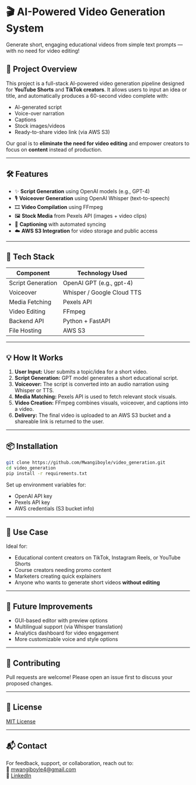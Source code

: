 # 🎬 AI-Powered Video Generation System

Generate short, engaging educational videos from simple text prompts — with no need for video editing!

## 🚀 Project Overview

This project is a full-stack AI-powered video generation pipeline designed for **YouTube Shorts** and **TikTok creators**. It allows users to input an idea or title, and automatically produces a 60-second video complete with:
- AI-generated script
- Voice-over narration
- Captions
- Stock images/videos
- Ready-to-share video link (via AWS S3)

Our goal is to **eliminate the need for video editing** and empower creators to focus on **content** instead of production.

---

## 🛠️ Features

- ✨ **Script Generation** using OpenAI models (e.g., GPT-4)
- 🎙️ **Voiceover Generation** using OpenAI Whisper (text-to-speech)
- 🎞️ **Video Compilation** using FFmpeg
- 🖼️ **Stock Media** from Pexels API (images + video clips)
- 🧠 **Captioning** with automated syncing
- ☁️ **AWS S3 Integration** for video storage and public access

---

## 🧩 Tech Stack

| Component              | Technology Used                 |
|------------------------|----------------------------------|
| Script Generation      | OpenAI GPT (e.g., gpt-4)         |
| Voiceover              | Whisper / Google Cloud TTS       |
| Media Fetching         | Pexels API                       |
| Video Editing          | FFmpeg                           |
| Backend API            | Python + FastAPI                 |
| File Hosting           | AWS S3                           |

---

## 💡 How It Works

1. **User Input:** User submits a topic/idea for a short video.
2. **Script Generation:** GPT model generates a short educational script.
3. **Voiceover:** The script is converted into an audio narration using Whisper or TTS.
4. **Media Matching:** Pexels API is used to fetch relevant stock visuals.
5. **Video Creation:** FFmpeg combines visuals, voiceover, and captions into a video.
6. **Delivery:** The final video is uploaded to an AWS S3 bucket and a shareable link is returned to the user.

---

## 📦 Installation

```bash
git clone https://github.com/Mwangiboyle/video_generation.git
cd video_generation
pip install -r requirements.txt
```

Set up environment variables for:
- OpenAI API key
- Pexels API key
- AWS credentials (S3 bucket info)

---

## 📌 Use Case

Ideal for:
- Educational content creators on TikTok, Instagram Reels, or YouTube Shorts
- Course creators needing promo content
- Marketers creating quick explainers
- Anyone who wants to generate short videos **without editing**

---

## 🧠 Future Improvements

- GUI-based editor with preview options
- Multilingual support (via Whisper translation)
- Analytics dashboard for video engagement
- More customizable voice and style options

---

## 🤝 Contributing

Pull requests are welcome! Please open an issue first to discuss your proposed changes.

---

## 📄 License

[MIT License](LICENSE)

---

## 📬 Contact

For feedback, support, or collaboration, reach out to:  
📧 mwangiboyle4@gmail.com  
🔗 [LinkedIn](https://www.linkedin.com/in/josephmwangiboyle)
